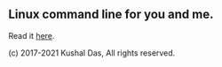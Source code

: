 ## Linux command line for you and me.

Read it [here](https://lym.readthedocs.io/).

(c) 2017-2021 Kushal Das, All rights reserved.
